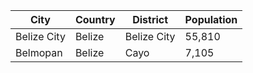 | City | Country | District | Population |
| --- | --- | --- | --- |
| Belize City | Belize | Belize City | 55,810 |
| Belmopan | Belize | Cayo | 7,105 |
